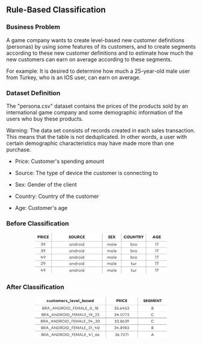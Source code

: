 ## Rule-Based Classification
### Business Problem
A game company wants to create level-based new customer definitions (personas) by using some features of its customers, and to create segments according to these new customer definitions and to estimate how much the new customers can earn on average according to these segments.

For example: It is desired to determine how much a 25-year-old male user from Turkey, who is an IOS user, can earn on average.

### Dataset Definition
The "persona.csv" dataset contains the prices of the products sold by an international game company and some demographic information of the users who buy these products.

Warning: The data set consists of records created in each sales transaction. This means that the table is not deduplicated. In other words, a user with certain demographic characteristics may have made more than one purchase.

* Price: Customer's spending amount

* Source: The type of device the customer is connecting to

* Sex: Gender of the client

* Country: Country of the customer

* Age: Customer's age

### Before Classification

<p align="center">
  <img src="./images/before_classification.png" width="350" title="hover text">
</p>

### After Classification

<p align="center">
  <img src="./images/after_classification.png" width="350" title="hover text">
</p>
